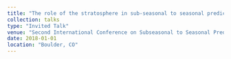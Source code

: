 ```yaml
---
title: "The role of the stratosphere in sub-seasonal to seasonal predictability"
collection: talks
type: "Invited Talk"
venue: "Second International Conference on Subseasonal to Seasonal Prediction"
date: 2018-01-01
location: "Boulder, CO"
---
```


